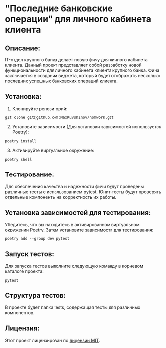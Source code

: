 # "Последние банковские операции" для личного кабинета клиента

## Описание: 

IT-отдел крупного банка делает новую фичу для личного кабинета клиента. 
Данный проект представляет собой разработку новой функциональности для личного кабинета клиента крупного банка. 
Фича заключается в создании виджета, который будет отображать несколько последних успешных банковских операций клиента.
## Установка:
1. Клонируйте репозиторий:
``` 
git clone git@github.com:MaxKuvshinov/homwork.git
``` 
2. Установите зависимости (Для установки зависимостей используется Poetry):
``` 
poetry install
``` 
3. Активируйте виртуальное окружение:
``` 
poetry shell
``` 
## Тестирование:
Для обеспечения качества и надежности фичи будут проведены различные тесты с использованием pytest. 
Юнит-тесты будут проверять отдельные компоненты на корректность их работы.

## Установка зависимостей для тестирования:
Убедитесь, что вы находитесь в активированном виртуальном окружении Poetry.
Затем установите зависимости для тестирования:
``` 
poetry add --group dev pytest
``` 
## Запуск тестов:
Для запуска тестов выполните следующую команду в корневом каталоге проекта:
``` 
pytest
``` 
## Структура тестов:
В проекте будет папка tests, содержащая тесты для различных компонентов.

## Лицензия:
Этот проект лицензирован по [лицензии MIT](https://ru.wikipedia.org/wiki/%D0%9B%D0%B8%D1%86%D0%B5%D0%BD%D0%B7%D0%B8%D1%8F_MIT).